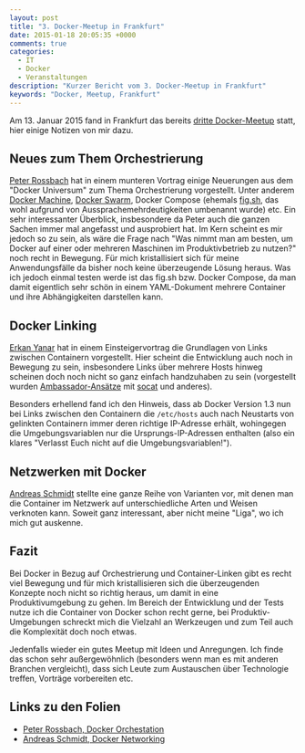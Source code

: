 ```yaml
---
layout: post
title: "3. Docker-Meetup in Frankfurt"
date: 2015-01-18 20:05:35 +0000
comments: true
categories:
  - IT
  - Docker
  - Veranstaltungen
description: "Kurzer Bericht vom 3. Docker-Meetup in Frankfurt"
keywords: "Docker, Meetup, Frankfurt"
---
```


Am 13. Januar 2015  fand in Frankfurt das bereits [dritte Docker-Meetup](http://www.meetup.com/Docker-Frankfurt/events/219160756/)
statt, hier einige Notizen von mir dazu. 

## Neues zum Them Orchestrierung

[Peter Rossbach](https://www.twitter.com/PRossbach) hat in einem
munteren Vortrag einige Neuerungen aus dem "Docker Universum" zum
Thema Orchestrierung vorgestellt. Unter anderem
[Docker Machine](https://github.com/docker/machine),
[Docker Swarm](https://github.com/docker/swarm), Docker Compose
(ehemals [fig.sh](http://fig.sh), das wohl aufgrund von
Aussprachemehrdeutigkeiten umbenannt wurde) etc. Ein sehr
interessanter Überblick, insbesondere da Peter auch die ganzen Sachen
immer mal angefasst und ausprobiert hat. Im Kern scheint es mir jedoch
so zu sein, als wäre die Frage nach "Was nimmt man am besten, um
Docker auf einer oder mehreren Maschinen im Produktivbetrieb zu
nutzen?" noch recht in Bewegung. Für mich kristallisiert sich für
meine Anwendungsfälle da bisher noch keine überzeugende Lösung
heraus. Was ich jedoch einmal testen werde ist das fig.sh bzw. Docker
Compose, da man damit eigentlich sehr schön in einem YAML-Dokument
mehrere Container und ihre Abhängigkeiten darstellen kann.

## Docker Linking

[Erkan Yanar](http://linsenraum.de) hat in einem Einsteigervortrag die
Grundlagen von Links zwischen Containern vorgestellt. Hier scheint die
Entwicklung auch noch in Bewegung zu sein, insbesondere Links über
mehrere Hosts hinweg scheinen doch noch nicht so ganz einfach
handzuhaben zu sein (vorgestellt wurden
[Ambassador-Ansätze](https://github.com/SvenDowideit/dockerfiles/blob/master/ambassador/Dockerfile)
mit [socat](http://www.dest-unreach.org/socat/) und anderes).

Besonders erhellend fand ich den Hinweis, dass ab Docker Version 1.3
nun bei Links zwischen den Containern die `/etc/hosts` auch nach
Neustarts von gelinkten Containern immer deren richtige IP-Adresse
erhält, wohingegen die Umgebungsvariablen nur die
Ursprungs-IP-Adressen enthalten (also ein klares "Verlasst Euch nicht
auf die Umgebungsvariablen!"). 

## Netzwerken mit Docker

[Andreas Schmidt](https:/www.twitter.com/aschmidt75) stellte eine
ganze Reihe von Varianten vor, mit denen man die Container im Netzwerk
auf unterschiedliche Arten und Weisen verknoten kann. Soweit ganz
interessant, aber nicht meine "Liga", wo ich mich gut auskenne.

## Fazit 

Bei Docker in Bezug auf Orchestrierung und Container-Linken gibt es
recht viel Bewegung und für mich kristallisieren sich die
überzeugenden Konzepte noch nicht so richtig heraus, um damit in eine
Produktivumgebung zu gehen. Im Bereich der Entwicklung und der Tests
nutze ich die Container von Docker schon recht gerne, bei
Produktiv-Umgebungen schreckt mich die Vielzahl an Werkzeugen und zum
Teil auch die Komplexität doch noch etwas.

Jedenfalls wieder ein gutes Meetup mit Ideen und Anregungen. Ich finde
das schon sehr außergewöhnlich (besonders wenn man es mit anderen
Branchen vergleicht), dass sich Leute zum Austauschen über Technologie
treffen, Vorträge vorbereiten etc. 

## Links zu den Folien

* [Peter Rossbach, Docker Orchestation](https://speakerdeck.com/rossbachp/docker-meetup-frankfurt-2015-docker-orchestration)
* [Andreas Schmidt, Docker Networking](https://speakerdeck.com/aschmidt75/docker-networking)


